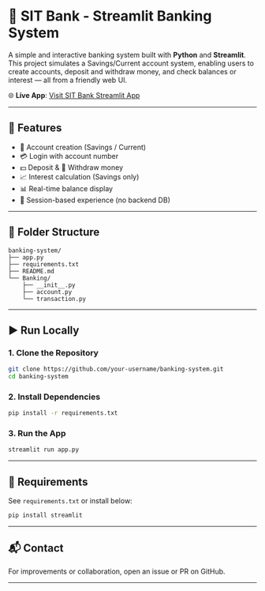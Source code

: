 
# 🏦 SIT Bank - Streamlit Banking System

A simple and interactive banking system built with **Python** and **Streamlit**. This project simulates a Savings/Current account system, enabling users to create accounts, deposit and withdraw money, and check balances or interest — all from a friendly web UI.

🌐 **Live App**: [Visit SIT Bank Streamlit App](https://banking-system-abhi.streamlit.app/)

---

## 🚀 Features

- 🔐 Account creation (Savings / Current)
- 💳 Login with account number
- 💵 Deposit & 🏧 Withdraw money
- 📈 Interest calculation (Savings only)
- 📊 Real-time balance display
- 🔄 Session-based experience (no backend DB)

---

## 📁 Folder Structure

```
banking-system/
├── app.py
├── requirements.txt
├── README.md
└── Banking/
    ├── __init__.py
    ├── account.py
    └── transaction.py
```

---

## ▶️ Run Locally

### 1. Clone the Repository
```bash
git clone https://github.com/your-username/banking-system.git
cd banking-system
```

### 2. Install Dependencies
```bash
pip install -r requirements.txt
```

### 3. Run the App
```bash
streamlit run app.py
```

---

## 🧾 Requirements

See `requirements.txt` or install below:

```bash
pip install streamlit
```

---

## 📬 Contact

For improvements or collaboration, open an issue or PR on GitHub.

---
